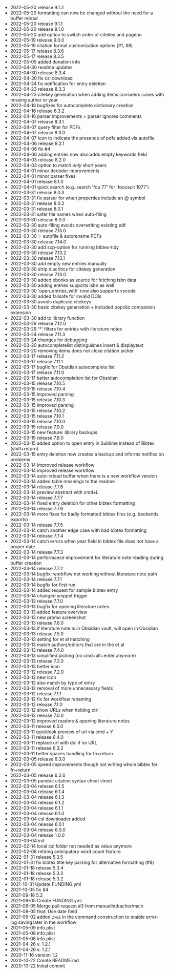 - 2022-05-20	release 9.1.2
- 2022-05-20	formatting can now be changed without the need for a buffer reload
- 2022-05-20	release 9.1.1
- 2022-05-20	release 9.1.0
- 2022-05-20	add option to switch order of citekey and pageno
- 2022-05-19	release 9.0.0
- 2022-05-19	citation format customization options (#1, #8)
- 2022-05-17	release 8.3.6
- 2022-05-17	release 8.3.5
- 2022-05-05	added donation info
- 2022-04-30	readme updates
- 2022-04-30	release 8.3.4
- 2022-04-30	fix csl download
- 2022-04-24	fix notification for entry deletion
- 2022-04-23	release 8.3.3
- 2022-04-23	citekey generation when adding items considers cases with missing author or year
- 2022-04-18	bugfixes for autocomplete dictionary creation
- 2022-04-16	release 8.3.2
- 2022-04-16	parser improvements + parser ignores comments
- 2022-04-07	release 8.3.1
- 2022-04-07	query filter for PDFs
- 2022-04-07	release 8.3.0
- 2022-04-07	icon to indicate the presence of pdfs added via autofile
- 2022-04-06	release 8.2.1
- 2022-04-06	fix #4
- 2022-04-06	adding entries now also adds empty keywords field
- 2022-04-03	release 8.2.0
- 2022-04-03	option to match *only* short years
- 2022-04-01	minor decoder improvements
- 2022-04-01	minor parser fixes
- 2022-04-01	release 8.1.0
- 2022-04-01	quick search (e.g. search 'fou 77' for 'foucault 1977')
- 2022-03-31	release 8.0.3
- 2022-03-31	fix parser for when properties include an @ symbol
- 2022-03-31	release 8.0.2
- 2022-03-31	release 8.0.1
- 2022-03-31	safer file names when auto-filing
- 2022-03-30	release 8.0.0
- 2022-03-30	auto-filing avoids overwriting existing pdf
- 2022-03-30	release 7.15.0
- 2022-03-30	✨ autofile & autorename PDFs
- 2022-03-30	release 7.14.0
- 2022-03-30	add scp-option for running bibtex-tidy
- 2022-03-30	release 7.13.2
- 2022-03-30	release 7.13.1
- 2022-03-30	add empty new entries manually
- 2022-03-30	strip diacritics for citekey generation
- 2022-03-30	release 7.13.0
- 2022-03-30	added ebooks as source for fetching isbn data
- 2022-03-30	adding entries supports isbn as well
- 2022-03-30	'open_entries_with' now also supports vscode
- 2022-03-30	added failsafe for invalid DOIs
- 2022-03-30	avoids duplicate citekeys
- 2022-03-30	basic citekey generation + included popclip companion extension
- 2022-03-30	add to library function
- 2022-03-29	release 7.12.0
- 2022-03-29	'*' filters for entries with literature notes
- 2022-03-24	release 7.11.3
- 2022-03-24	changes for debugging
- 2022-03-20	autocompletelist distinguishes insert & displaytext
- 2022-03-20	removing items does not close citation picker
- 2022-03-17	release 7.11.2
- 2022-03-17	release 7.11.1
- 2022-03-17	bugfix for Obsidian autocomplete list
- 2022-03-17	release 7.11.0
- 2022-03-17	better autocompletion list for Obsidian
- 2022-03-15	release 7.10.5
- 2022-03-15	release 7.10.4
- 2022-03-15	improved parsing
- 2022-03-15	release 7.10.3
- 2022-03-15	improved parsing
- 2022-03-15	release 7.10.2
- 2022-03-15	release 7.10.1
- 2022-03-15	release 7.10.0
- 2022-03-15	release 7.9.0
- 2022-03-15	new feature: library backups
- 2022-03-15	release 7.8.0
- 2022-03-15	added option to open entry in Sublime instead of Bibtex (shift+return)
- 2022-03-15	entry deletion now creates a backup and informs notifies on problems
- 2022-03-14	improved release workflow
- 2022-03-14	improved release workflow
- 2022-03-14	auto-reload buffer when there is a new workflow version
- 2022-03-14	added table meanings to the readme
- 2022-03-14	release 7.7.8
- 2022-03-14	preview abstract with cmd+L
- 2022-03-14	release 7.7.7
- 2022-03-14	fixed entry deletion for other bibtex formatting
- 2022-03-14	release 7.7.6
- 2022-03-14	more fixes for badly formatted bibtex files (e.g. bookends exports)
- 2022-03-14	release 7.7.5
- 2022-03-14	catch another edge case with bad bibtex formatting
- 2022-03-14	release 7.7.4
- 2022-03-14	catch errors when year field in bibtex file does not have a proper date
- 2022-03-14	release 7.7.3
- 2022-03-14	performance improvement for literature note reading during buffer creation
- 2022-03-14	release 7.7.2
- 2022-03-14	bugfix: workflow not working without literature note path
- 2022-03-14	release 7.7.1
- 2022-03-14	bugfix for first run
- 2022-03-14	added request for sample bibtex entry
- 2022-03-14	changed snippet trigger
- 2022-03-13	release 7.7.0
- 2022-03-13	bugfix for opening literature notes
- 2022-03-13	added feature overview
- 2022-03-13	new promo screenshot
- 2022-03-13	release 7.6.0
- 2022-03-13	if literature note is in Obsidian vault, will open in Obsidian
- 2022-03-13	release 7.5.0
- 2022-03-13	setting for et al matching
- 2022-03-13	match authors/editors that are in the et al
- 2022-03-13	release 7.4.0
- 2022-03-13	simplified picking (no cmd+alt+enter anymore)
- 2022-03-13	release 7.3.0
- 2022-03-13	better icon
- 2022-03-12	release 7.2.0
- 2022-03-12	new icon
- 2022-03-12	also match by type of entry
- 2022-03-12	removal of more unnecessary fields
- 2022-03-12	release 7.1.1
- 2022-03-12	fix for workflow renaming
- 2022-03-12	release 7.1.0
- 2022-03-12	show URLs when holding ctrl
- 2022-03-12	release 7.0.0
- 2022-03-12	improved readme & opening literature notes
- 2022-03-11	release 6.5.0
- 2022-03-11	quicklook preview of url via cmd + Y
- 2022-03-11	release 6.4.0
- 2022-03-11	replace url with doi if no URL
- 2022-03-11	release 6.3.2
- 2022-03-11	better spaces handling for fn+return
- 2022-03-05	release 6.3.0
- 2022-03-05	speed improvements though not writing whole bibtex for fn+return
- 2022-03-05	release 6.2.0
- 2022-03-05	pandoc citation syntax cheat sheet
- 2022-03-04	release 6.1.5
- 2022-03-04	release 6.1.4
- 2022-03-04	release 6.1.3
- 2022-03-04	release 6.1.2
- 2022-03-04	release 6.1.1
- 2022-03-04	release 6.1.0
- 2022-03-04	csl downloader added
- 2022-03-04	release 6.0.1
- 2022-03-04	release 6.0.0
- 2022-03-04	release 1.0.0
- 2022-03-04	init
- 2022-02-14	local csl folder not needed as value anymore
- 2022-02-08	retiring anticipatory word count feature
- 2022-01-31	release 5.3.5
- 2022-01-31	fix bibtex title key parsing for alternative formatting (#8)
- 2022-01-18	release 5.3.4
- 2022-01-18	release 5.3.3
- 2022-01-18	release 5.3.2
- 2021-10-31	Update FUNDING.yml
- 2021-10-05	fix #4
- 2021-09-18	5.2
- 2021-09-05	Create FUNDING.yml
- 2021-08-05	Merge pull request #3 from manuelhubacher/main
- 2021-08-05	feat: Use date field
- 2021-06-02	added `2>&1` in the command construction to enable error-log saving later in the workflow
- 2021-05-09	info.plist
- 2021-05-08	info.plist
- 2021-05-08	info.plist
- 2021-04-26	v. 1.2.1
- 2021-04-26	v. 1.2.1
- 2020-11-16	version 1.2
- 2020-10-22	Create README.md
- 2020-10-22	Initial commit
